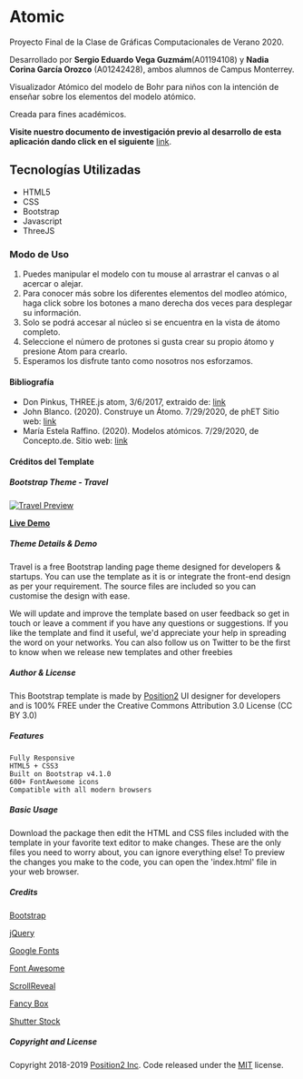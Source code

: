# Atomic
Proyecto Final de la Clase de Gráficas Computacionales de Verano 2020.  

Desarrollado por **Sergio Eduardo Vega Guzmám**(A01194108) y **Nadia Corina García Orozco** (A01242428), ambos alumnos de Campus Monterrey.  

Visualizador Atómico del modelo de Bohr para niños con la intención de enseñar sobre los elementos del modelo atómico.  

Creada para fines académicos.

**Visite nuestro documento de investigación previo al desarrollo de esta aplicación dando click en el siguiente** [link](https://docs.google.com/document/d/1kErFLqZeaVEJxs5atMzqsMRwzaj6cd22hS1YCl_Yg9M/edit?usp=drivesdk).


## Tecnologías Utilizadas
- HTML5
- CSS
- Bootstrap
- Javascript
- ThreeJS


### Modo de Uso
1. Puedes manipular el modelo con tu mouse al arrastrar el canvas o al acercar o alejar.
2. Para conocer más sobre los diferentes elementos del modleo atómico, haga click sobre los botones a mano derecha dos veces para desplegar su información.
3. Solo se podrá accesar al núcleo si se encuentra en la vista de átomo completo.  
4. Seleccione el número de protones si gusta crear su propio átomo y presione Atom para crearlo.
5. Esperamos los disfrute tanto como nosotros nos esforzamos.

#### Bibliografía
- Don Pinkus, THREE.js atom, 3/6/2017, extraido de: [link](https://codepen.io/donpinkus/pen/qjBYyg)
- John Blanco. (2020). Construye un Átomo. 7/29/2020, de phET Sitio web: [link](https://phet.colorado.edu/sims/html/build-an-atom/latest/build-an-atom_es.html)
- María Estela Raffino. (2020). Modelos atómicos. 7/29/2020, de Concepto.de. Sitio web: [link](https://concepto.de/modelos-atomicos/) 



#### Créditos del Template

##### Bootstrap Theme - Travel

[![Travel Preview](https://position2.github.io/free-bootstrap-theme-t/images/travel.jpg)](https://position2.github.io/free-bootstrap-theme-t/)

**[Live Demo](https://position2.github.io/free-bootstrap-theme-t/)**

##### Theme Details & Demo

Travel is a free Bootstrap landing page theme designed for developers & startups. You can use the template as it is or integrate the front-end design as per your requirement. The source files are included so you can customise the design with ease.

We will update and improve the template based on user feedback so get in touch or leave a comment if you have any questions or suggestions. If you like the template and find it useful, we'd appreciate your help in spreading the word on your networks. You can also follow us on Twitter to be the first to know when we release new templates and other freebies

##### Author & License

This Bootstrap template is made by [Position2](https://www.position2.com/) UI designer for developers and is 100% FREE under the Creative Commons Attribution 3.0 License (CC BY 3.0)

##### Features

    Fully Responsive
    HTML5 + CSS3
    Built on Bootstrap v4.1.0
    600+ FontAwesome icons
    Compatible with all modern browsers

##### Basic Usage

Download the package then edit the HTML and CSS files included with the template in your favorite text editor to make changes. These are the only files you need to worry about, you can ignore everything else! To preview the changes you make to the code, you can open the 'index.html' file in your web browser.

##### Credits

[Bootstrap](http://getbootstrap.com/)

[jQuery](http://jquery.com/)

[Google Fonts](https://www.google.com/fonts/)

[Font Awesome](https://fontawesome.com/)

[ScrollReveal](https://github.com/jlmakes/scrollreveal)

[Fancy Box](http://fancyapps.com/fancybox/3/)

[Shutter Stock](https://www.shutterstock.com/)


##### Copyright and License

Copyright 2018-2019 [Position2 Inc](https://www.position2.com/). Code released under the [MIT](https://github.com/Position2/free-bootstrap-theme-t/blob/master/LICENSE) license.
